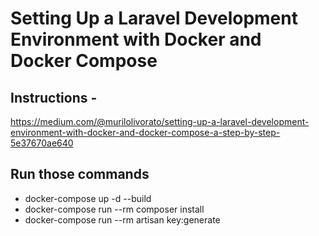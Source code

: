 
# Setting Up a Laravel Development Environment with Docker and Docker Compose
## Instructions -
https://medium.com/@murilolivorato/setting-up-a-laravel-development-environment-with-docker-and-docker-compose-a-step-by-step-5e37670ae640

## Run those commands
- docker-compose up -d --build
- docker-compose run --rm composer install
- docker-compose run --rm artisan key:generate

